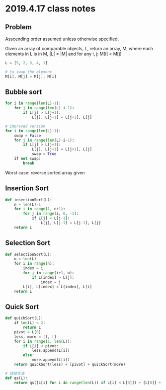 2019.4.17 class notes
======

Problem
------

Asscending order assumed unless otherwise specified.

Given an array of comparable objects, L, return an array, M, where each elements in L is in M, |L| = |M| and for any i, j: M[i] < M[j]

```python
L = [5, 2, 3, 4, 1]
```

```python
# to swap the element
M[i], M[j] = M[j], M[i]
```

Bubble sort
------

```python
for i in range(len(L)-1):
    for j in range(len(L)-i-1):
        if L[j] > L[j+1]:
            L[j], L[j+1] = L[j+1], L[j]
```

```python
# improved version
for i in range(len(L)-1):
    swap = False
    for j in range(len(L)-i-1):
        if L[j] > L[j+1]:
            L[j], L[j+1] = L[j+1], L[j]
            swap = True
    if not swap:
        break
```

Worst case: reverse sorted array given

Insertion Sort
------

```python
def insertionSort(L):
    n = len(L)-1
    for i in range(1, n+1):
        for j in range(i, 0, -1):
            if L[j] < L[j-1]:
                L[j], L[j-1] = L[j-1], L[j]
    return L
```

Selection Sort
------

```python
def selectionSort(L):
    n = len(L)
    for i in range(n):
        index = i
        for j in range(i+1, n):
            if L[index] > L[j]:
                index = j
        L[i], L[index] = L[index], L[i]
    return L
```

Quick Sort
------

```python
def quickSort(L):
    if len(L) < 2:
        return L
    pivot = L[0]
    less, more = [], []
    for i in range(1, len(L)):
        if L[i] < pivot:
            less.append(L[i])
        else:
            more.append(L[i])
    return quickSort(less) + [pivot] + quickSort(more)
```

```python
# 炫技写法
def qs(L):
    return qs([L[i] for i in range(len(L)) if L[i] < L[0]]) + [L[0]] + qs([L[j] for j in range(len(L)) if L[j] > L[0]]) if len(L) >= 2 else L
```
